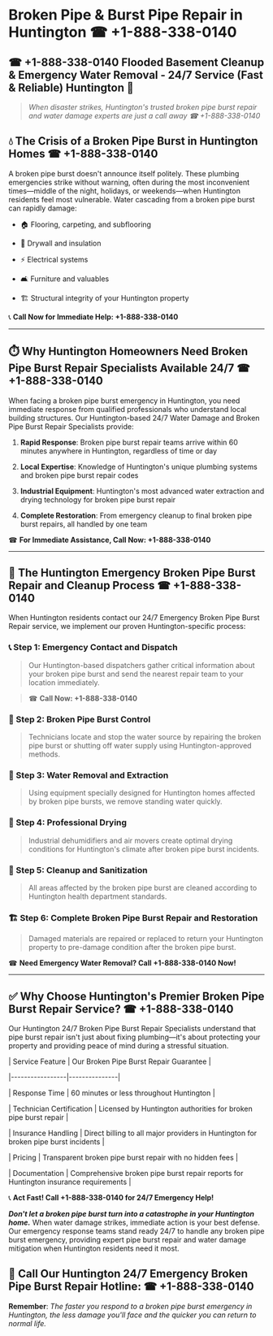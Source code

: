 # Broken Pipe & Burst Pipe Repair in Huntington ☎ +1-888-338-0140  
## ☎ +1-888-338-0140 Flooded Basement Cleanup & Emergency Water Removal - 24/7 Service (Fast & Reliable) Huntington 🚨  

> *When disaster strikes, Huntington's trusted broken pipe burst repair and water damage experts are just a call away ☎ +1-888-338-0140*  

## 💧 The Crisis of a Broken Pipe Burst in Huntington Homes ☎ +1-888-338-0140  

A broken pipe burst doesn't announce itself politely. These plumbing emergencies strike without warning, often during the most inconvenient times—middle of the night, holidays, or weekends—when Huntington residents feel most vulnerable. Water cascading from a broken pipe burst can rapidly damage:  

* 🏠 Flooring, carpeting, and subflooring  
* 🧱 Drywall and insulation  
* ⚡ Electrical systems  
* 🛋️ Furniture and valuables  
* 🏗️ Structural integrity of your Huntington property  

📞 **Call Now for Immediate Help: +1-888-338-0140**  

---  

## ⏱️ Why Huntington Homeowners Need Broken Pipe Burst Repair Specialists Available 24/7 ☎ +1-888-338-0140  

When facing a broken pipe burst emergency in Huntington, you need immediate response from qualified professionals who understand local building structures. Our Huntington-based 24/7 Water Damage and Broken Pipe Burst Repair Specialists provide:  

1. **Rapid Response**: Broken pipe burst repair teams arrive within 60 minutes anywhere in Huntington, regardless of time or day  
2. **Local Expertise**: Knowledge of Huntington's unique plumbing systems and broken pipe burst repair codes  
3. **Industrial Equipment**: Huntington's most advanced water extraction and drying technology for broken pipe burst repair  
4. **Complete Restoration**: From emergency cleanup to final broken pipe burst repairs, all handled by one team  

☎ **For Immediate Assistance, Call Now: +1-888-338-0140**  

---  

## 🔧 The Huntington Emergency Broken Pipe Burst Repair and Cleanup Process ☎ +1-888-338-0140  

When Huntington residents contact our 24/7 Emergency Broken Pipe Burst Repair service, we implement our proven Huntington-specific process:  

### 📞 Step 1: Emergency Contact and Dispatch  
> Our Huntington-based dispatchers gather critical information about your broken pipe burst and send the nearest repair team to your location immediately.  
> ☎ **Call Now: +1-888-338-0140**  

### 🚿 Step 2: Broken Pipe Burst Control  
> Technicians locate and stop the water source by repairing the broken pipe burst or shutting off water supply using Huntington-approved methods.  

### 🌊 Step 3: Water Removal and Extraction  
> Using equipment specially designed for Huntington homes affected by broken pipe bursts, we remove standing water quickly.  

### 💨 Step 4: Professional Drying  
> Industrial dehumidifiers and air movers create optimal drying conditions for Huntington's climate after broken pipe burst incidents.  

### 🧼 Step 5: Cleanup and Sanitization  
> All areas affected by the broken pipe burst are cleaned according to Huntington health department standards.  

### 🏗️ Step 6: Complete Broken Pipe Burst Repair and Restoration  
> Damaged materials are repaired or replaced to return your Huntington property to pre-damage condition after the broken pipe burst.  

☎ **Need Emergency Water Removal? Call +1-888-338-0140 Now!**  

---  

## ✅ Why Choose Huntington's Premier Broken Pipe Burst Repair Service? ☎ +1-888-338-0140  

Our Huntington 24/7 Broken Pipe Burst Repair Specialists understand that pipe burst repair isn't just about fixing plumbing—it's about protecting your property and providing peace of mind during a stressful situation.  

| Service Feature | Our Broken Pipe Burst Repair Guarantee |  
|-----------------|---------------|  
| Response Time | 60 minutes or less throughout Huntington |  
| Technician Certification | Licensed by Huntington authorities for broken pipe burst repair |  
| Insurance Handling | Direct billing to all major providers in Huntington for broken pipe burst incidents |  
| Pricing | Transparent broken pipe burst repair with no hidden fees |  
| Documentation | Comprehensive broken pipe burst repair reports for Huntington insurance requirements |  

📞 **Act Fast! Call +1-888-338-0140 for 24/7 Emergency Help!**  

***Don't let a broken pipe burst turn into a catastrophe in your Huntington home.*** When water damage strikes, immediate action is your best defense. Our emergency response teams stand ready 24/7 to handle any broken pipe burst emergency, providing expert pipe burst repair and water damage mitigation when Huntington residents need it most.  

## 📱 Call Our Huntington 24/7 Emergency Broken Pipe Burst Repair Hotline: ☎ +1-888-338-0140  

**Remember**: *The faster you respond to a broken pipe burst emergency in Huntington, the less damage you'll face and the quicker you can return to normal life.*